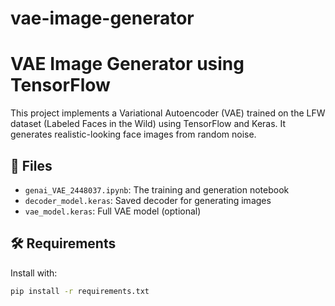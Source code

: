 # vae-image-generator
# VAE Image Generator using TensorFlow

This project implements a Variational Autoencoder (VAE) trained on the LFW dataset (Labeled Faces in the Wild) using TensorFlow and Keras. It generates realistic-looking face images from random noise.

## 📁 Files

- `genai_VAE_2448037.ipynb`: The training and generation notebook
- `decoder_model.keras`: Saved decoder for generating images
- `vae_model.keras`: Full VAE model (optional)

## 🛠 Requirements

Install with:

```bash
pip install -r requirements.txt
